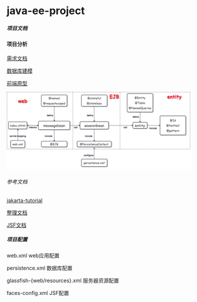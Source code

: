 # java-ee-project

##### 项目文档

#### 项目分析
[需求文档]()

[数据库建模]()

[前端原型]()

![项目架构](./doc/images/jave-ee-architect.png)

###### 参考文档

[jakarta-tutorial](https://javaee.github.io/tutorial/toc.html)

[整理文档](./doc/tutorial)

[JSF文档](https://www.w3cschool.cn/java/inject-managed-beans.html)

##### 项目配置
web.xml web应用配置

persistence.xml 数据库配置

glassfish-{web/resources}.xml 服务器资源配置

faces-config.xml JSF配置
